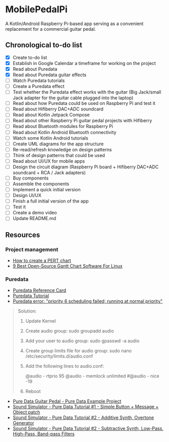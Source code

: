 # MobilePedalPi
A Kotlin/Android Raspberry Pi-based app serving as a convenient replacement for a commercial guitar pedal. 

## Chronological to-do list
- [X] Create to-do list
- [X] Establish in Google Calendar a timeframe for working on the project
- [X] Read about Puredata
- [X] Read about Puredata guitar effects
- [ ] Watch Puredata tutorials
- [ ] Create a Puredata effect
- [ ] Test whether the Puredata effect works with the guitar (Big Jack/small Jack adapter for the guitar cable plugged into the laptop)
- [ ] Read about how Puredata could be used on Raspberry Pi and test it
- [ ] Read about Hifiberry DAC+ADC soundcard
- [ ] Read about Kotlin Jetpack Compose
- [ ] Read about other Raspberry Pi guitar pedal projects with Hifiberry
- [ ] Read about Bluetooth modules for Raspberry Pi
- [ ] Read about Kotlin Android Bluetooth connectivity
- [ ] Watch some Kotlin Android tutorials
- [ ] Create UML diagrams for the app structure
- [ ] Re-read/refresh knowledge on design patterns
- [ ] Think of design patterns that could be used
- [ ] Read about UI/UX for mobile apps
- [ ] Design the circuit diagram (Raspberry Pi board + Hifiberry DAC+ADC soundcard + RCA / Jack adapters)
- [ ] Buy components
- [ ] Assemble the components
- [ ] Implement a quick initial version
- [ ] Design UI/UX
- [ ] Finish a full initial version of the app
- [ ] Test it
- [ ] Create a demo video
- [ ] Update README.md

## Resources

### Project management
- [How to create a PERT chart](https://asana.com/resources/pert-chart)
- [9 Best Open-Source Gantt Chart Software For Linux](https://itsfoss.com/open-source-gantt-chart/) 

### Puredata
- [Puredata Reference Card](https://puredata.info/docs/tutorials/pd-refcard)
- [Puredata Tutorial](https://puredata.info/docs/StartHere/)
- [Puredata error: "priority 6 scheduling failed; running at normal priority"](https://www.reddit.com/r/puredata/comments/88uwyo/installing_pd_for_linux_mint_18/)
> Solution:
>	1. Update Kernel    
>	2. Create audio group: sudo groupadd audio
>	3. Add your user to audio group: sudo gpasswd -a <username> audio
>	4. Create group limits file for audio group: sudo nano /etc/security/limits.d/audio.conf
>	5. Add the following lines to audio.conf:
>  
> 		@audio   -  rtprio     95
>		@audio   -  memlock    unlimited
>		#@audio   -  nice       -19
> 
>	6. Reboot
- [Pure Data Guitar Pedal - Pure Data Example Project](https://www.youtube.com/watch?v=DJCoOr4uHD4)
- [Sound Simulator - Pure Data Tutorial #1 - Simple Button + Message + Object patch](https://www.youtube.com/watch?v=1o5Wasmd8yU)
- [Sound Simulator - Pure Data Tutorial #2 - Additive Synth, Overtone Generator](https://www.youtube.com/watch?v=JtT_bZeoKzk)
- [Sound Simulator - Pure Data Tutorial #2 - Subtractive Synth, Low-Pass, High-Pass, Band-pass Filters](https://www.youtube.com/watch?v=FVYkQFP1_D4)


